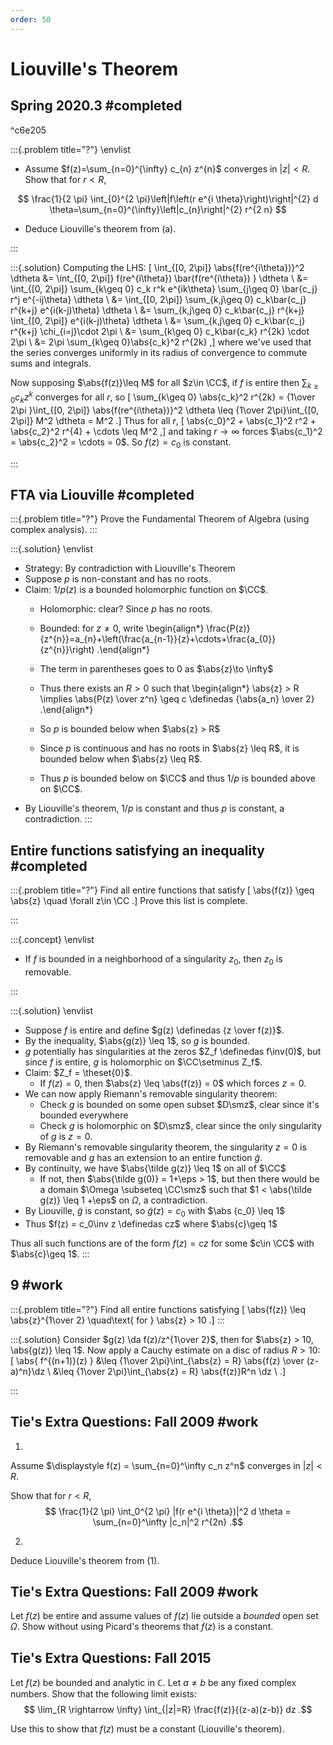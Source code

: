 ```yaml
---
order: 50
---
```


# Liouville's Theorem

## Spring 2020.3 #completed

^c6e205

:::{.problem title="?"}
\envlist

- Assume $f(z)=\sum_{n=0}^{\infty} c_{n} z^{n}$ converges in $|z|<R$. Show that for $r<R$,

$$
\frac{1}{2 \pi} \int_{0}^{2 \pi}\left|f\left(r e^{i \theta}\right)\right|^{2} d \theta=\sum_{n=0}^{\infty}\left|c_{n}\right|^{2} r^{2 n}
$$

- Deduce Liouville's theorem from (a).

:::

:::{.solution}
Computing the LHS:
\[
\int_{[0, 2\pi]} \abs{f(re^{i\theta})}^2 \dtheta
&= \int_{[0, 2\pi]} f(re^{i\theta}) \bar{f(re^{i\theta}) } \dtheta \\
&= \int_{[0, 2\pi]} \sum_{k\geq 0} c_k r^k e^{ik\theta} \sum_{j\geq 0} \bar{c_j} r^j e^{-ij\theta} \dtheta \\
&= \int_{[0, 2\pi]} \sum_{k,j\geq 0} c_k\bar{c_j} r^{k+j} e^{i(k-j)\theta} \dtheta \\
&= \sum_{k,j\geq 0} c_k\bar{c_j} r^{k+j} \int_{[0, 2\pi]} e^{i(k-j)\theta} \dtheta \\
&= \sum_{k,j\geq 0} c_k\bar{c_j} r^{k+j} \chi_{i=j}\cdot 2\pi \\
&= \sum_{k\geq 0} c_k\bar{c_k} r^{2k} \cdot 2\pi \\
&= 2\pi \sum_{k\geq 0}\abs{c_k}^2 r^{2k}
,\]
where we've used that the series converges uniformly in its radius of convergence to commute sums and integrals.

Now supposing $\abs{f(z)}\leq M$ for all $z\in \CC$, if $f$ is entire then $\sum_{k\geq 0} c_k z^k$ converges for all $r$, so
\[
\sum_{k\geq 0} \abs{c_k}^2 r^{2k} = {1\over 2\pi }\int_{[0, 2\pi]} \abs{f(re^{i\theta})}^2 \dtheta \leq {1\over 2\pi}\int_{[0, 2\pi]} M^2 \dtheta = M^2
.\]
Thus for all $r$,
\[
\abs{c_0}^2 + \abs{c_1}^2 r^2 + \abs{c_2}^2 r^{4} + \cdots \leq M^2
,\]
and taking $r\to\infty$ forces $\abs{c_1}^2 = \abs{c_2}^2 = \cdots = 0$.
So $f(z) = c_0$ is constant.



:::

## FTA via Liouville #completed

:::{.problem title="?"}
Prove the Fundamental Theorem of Algebra (using complex analysis).
:::

:::{.solution}
\envlist

- Strategy: By contradiction with Liouville's Theorem
- Suppose $p$ is non-constant and has no roots.
- Claim: $1/p(z)$ is a bounded holomorphic function on $\CC$.
  - Holomorphic: clear? Since $p$ has no roots.
  - Bounded: for $z\neq 0$, write
    \begin{align*}
    \frac{P(z)}{z^{n}}=a_{n}+\left(\frac{a_{n-1}}{z}+\cdots+\frac{a_{0}}{z^{n}}\right)
    .\end{align*}

  - The term in parentheses goes to 0 as $\abs{z}\to \infty$
  - Thus there exists an $R>0$ such that
    \begin{align*}
    \abs{z} > R \implies \abs{P(z) \over z^n} \geq c \definedas {\abs{a_n} \over 2}
    .\end{align*}

  - So $p$ is bounded below when $\abs{z} > R$
  - Since $p$ is continuous and has no roots in $\abs{z} \leq R$, it is bounded below when $\abs{z} \leq R$.
  - Thus $p$ is bounded below on $\CC$ and thus $1/p$ is bounded above on $\CC$.
- By Liouville's theorem, $1/p$ is constant and thus $p$ is constant, a contradiction.
:::

## Entire functions satisfying an inequality #completed

:::{.problem title="?"}
Find all entire functions that satisfy
\[
\abs{f(z)} \geq \abs{z} \quad \forall z\in \CC
.\]
Prove this list is complete.

:::


:::{.concept}
\envlist
- If $f$ is bounded in a neighborhood of a singularity $z_0$, then $z_0$ is removable.

:::


:::{.solution}
\envlist

- Suppose $f$ is entire and define $g(z) \definedas {z \over f(z)}$.
- By the inequality, $\abs{g(z)} \leq 1$, so $g$ is bounded.
- $g$ potentially has singularities at the zeros $Z_f \definedas f\inv(0)$, but since $f$ is entire, $g$ is holomorphic on $\CC\setminus Z_f$.
- Claim: $Z_f = \theset{0}$.
  - If $f(z) = 0$, then $\abs{z} \leq \abs{f(z)} = 0$ which forces $z=0$.
- We can now apply Riemann's removable singularity theorem:
  - Check $g$ is bounded on some open subset $D\smz$, clear since it's bounded everywhere
  - Check $g$ is holomorphic on $D\smz$, clear since the only singularity of $g$ is $z=0$.
- By Riemann's removable singularity theorem, the singularity $z = 0$ is removable and $g$ has an extension to an entire function $\tilde g$.
- By continuity, we have $\abs{\tilde g(z)} \leq 1$ on all of $\CC$
  - If not, then $\abs{\tilde g(0)} = 1+\eps > 1$, but then there would be a domain $\Omega \subseteq \CC\smz$ such that $1 < \abs{\tilde g(z)} \leq 1 +\eps$ on $\Omega$, a contradiction.
- By Liouville, $\tilde g$ is constant, so $\tilde g(z) = c_0$ with $\abs {c_0} \leq 1$
- Thus $f(z) = c_0\inv z \definedas cz$ where $\abs{c}\geq 1$

Thus all such functions are of the form $f(z) = cz$ for some $c\in \CC$ with $\abs{c}\geq 1$.
:::


## 9 #work


:::{.problem title="?"}
Find all entire functions satisfying
\[
\abs{f(z)} \leq \abs{z}^{1\over 2} \quad\text{ for } \abs{z} > 10
.\]
:::


:::{.solution}
Consider $g(z) \da f(z)/z^{1\over 2}$, then for $\abs{z} > 10, \abs{g(z)} \leq 1$.
Now apply a Cauchy estimate on a disc of radius $R>10$:
\[
\abs{ f^{(n+1)}(z) } 
&\leq {1\over 2\pi}\int_{\abs{z} = R} \abs{f(z) \over (z-a)^n}\dz \\
&\leq {1\over 2\pi}\int_{\abs{z} = R} \abs{f(z)}R^n \dz \\
.\]

:::




## Tie's Extra Questions: Fall 2009 #work

1. 
Assume $\displaystyle f(z) = \sum_{n=0}^\infty c_n z^n$ converges in $|z| < R$. 

Show that for $r <R$,
$$
\frac{1}{2 \pi} \int_0^{2 \pi} |f(r e^{i \theta})|^2 d \theta = \sum_{n=0}^\infty |c_n|^2 r^{2n}
.$$

2.
Deduce Liouville's theorem from (1).


## Tie's Extra Questions: Fall 2009 #work

Let $f(z)$ be entire and assume values of $f(z)$ lie outside a *bounded* open set $\Omega$. Show without using Picard's theorems that $f(z)$ is a constant.


## Tie's Extra Questions: Fall 2015

Let $f(z)$ be bounded and analytic in $\mathbb C$. Let $a \neq b$ be any fixed complex numbers. Show that the following limit exists:
$$
\lim_{R \rightarrow \infty} \int_{|z|=R} \frac{f(z)}{(z-a)(z-b)} dz
.$$

Use this to show that $f(z)$ must be a constant (Liouville's theorem).
